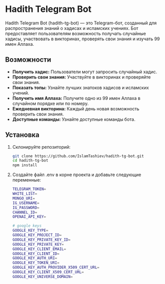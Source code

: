# Hadith Telegram Bot

Hadith Telegram Bot (hadith-tg-bot) — это Telegram-бот, созданный для распространения знаний о хадисах и исламских учениях. Бот предоставляет пользователям возможность получать случайные хадисы, участвовать в викторинах, проверять свои знания и изучать 99 имен Аллаха.

## Возможности

- **Получить хадис:** Пользователи могут запросить случайный хадис.
- **Проверить свои знания:** Участвуйте в викторинах и проверяйте свои знания.
- **Показать топы:** Узнайте лучших знатоков хадисов и исламских учений.
- **Получить имя Аллаха:** Получите одно из 99 имен Аллаха в случайном порядке или по номеру.
- **Ежедневная викторина:** Каждый день новая возможность проверить свои знания.
- **Доступные команды:** Узнайте доступные команды бота.

## Установка

1. Склонируйте репозиторий:

   ```bash
   git clone https://github.com/IslamTashiev/hadith-tg-bot.git
   cd hadith-tg-bot
   npm install
2. Создайте файл .env в корне проекта и добавьте следующие переменные:
   ```bash
   TELEGRAM_TOKEN=
   WHITE_LIST=
   MONGO_URI=
   IG_USERNAME=
   IG_PASSWORD=
   CHANNEL_ID=
   OPENAI_API_KEY=
   
   # google keys
   GOOGLE_KEY_TYPE=
   GOOGLE_KEY_PROJECT_ID=
   GOOGLE_KEY_PRIVATE_KEY_ID=
   GOOGLE_KEY_PRIVATE_KEY=
   GOOGLE_KEY_CLIENT_EMAIL=
   GOOGLE_KEY_CLIENT_ID=
   GOOGLE_KEY_AUTH_URI=
   GOOGLE_KEY_TOKEN_URI=
   GOOGLE_KEY_AUTH_PROVIDER_X509_CERT_URL=
   GOOGLE_KEY_CLIENT_X509_CERT_URL=
   GOOGLE_KEY_UNIVERSE_DOMAIN=

